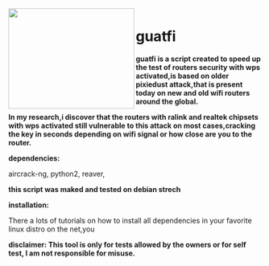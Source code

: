 <img align="left" width="250" height="200" src="http://i64.tinypic.com/2m4w38o.png">


# guatfi

**guatfi is a script created to speed up the test of routers security with wps 
activated,is based on older pixiedust attack,that is present today on new and
old wifi routers around the global.**

**In my research,i discover that the routers with ralink and realtek chipsets with
wps activated still vulnerable to this attack on most cases,cracking the key in 
seconds depending on wifi signal or how close are you to the router.**

**dependencies:**

aircrack-ng,
python2,
reaver,

**this script was maked and tested on debian strech**


**installation:**

There a lots of tutorials on how to install all dependencies in your favorite
linux distro on the net,you 

**disclaimer:
This tool is only for tests allowed by the owners or for self test,
I am not responsible for misuse.**
